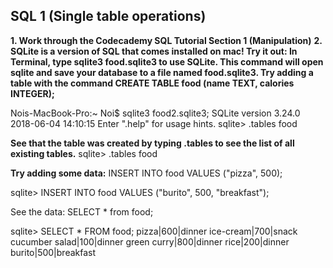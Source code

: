 ## SQL 1 (Single table operations)

**1. Work through the Codecademy SQL Tutorial Section 1 (Manipulation)**
**2. SQLite is a version of SQL that comes installed on mac! Try it out: In Terminal, type sqlite3 food.sqlite3 to use SQLite. This command will open sqlite and save your database to a file named food.sqlite3. Try adding a table with the command CREATE TABLE food (name TEXT, calories INTEGER);**

Nois-MacBook-Pro:~ Noi$ sqlite3 food2.sqlite3;
SQLite version 3.24.0 2018-06-04 14:10:15
Enter ".help" for usage hints.
sqlite> .tables
food

**See that the table was created by typing .tables to see the list of all existing tables.**
sqlite> .tables
food

**Try adding some data:**
INSERT INTO food VALUES ("pizza", 500);

sqlite> INSERT INTO food VALUES ("burito", 500, "breakfast");

See the data: SELECT * from food;

sqlite> SELECT * FROM food;
pizza|600|dinner
ice-cream|700|snack
cucumber salad|100|dinner
green curry|800|dinner
rice|200|dinner
burito|500|breakfast
